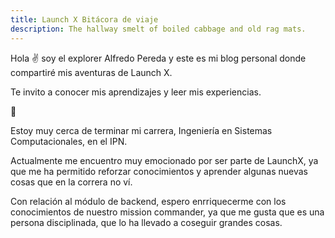 ```yaml
---
title: Launch X Bitácora de viaje
description: The hallway smelt of boiled cabbage and old rag mats.
---
```


Hola ✌️  soy el explorer Alfredo Pereda y este es mi blog personal donde compartiré mis aventuras de Launch X.

Te invito a conocer mis aprendizajes y leer mis experiencias.

🚀

Estoy muy cerca de terminar mi carrera, Ingeniería en Sistemas Computacionales, en el IPN.

Actualmente me encuentro muy emocionado por ser parte de LaunchX, ya que me ha permitido reforzar conocimientos y aprender algunas nuevas cosas que en la correra no ví.

Con relación al módulo de backend, espero enrriquecerme con los conocimientos de nuestro mission commander, ya que me gusta que es una persona disciplinada, que lo ha llevado a coseguir grandes cosas.


